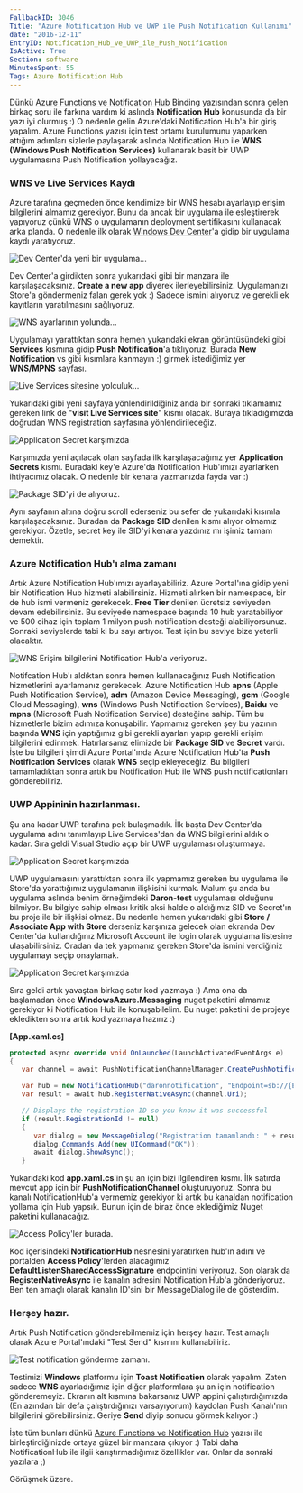 ```yaml
---
FallbackID: 3046
Title: "Azure Notification Hub ve UWP ile Push Notification Kullanımı"
date: "2016-12-11"
EntryID: Notification_Hub_ve_UWP_ile_Push_Notification
IsActive: True
Section: software
MinutesSpent: 55
Tags: Azure Notification Hub
---
```

Dünkü [Azure Functions ve Notification Hub](http://daron.yondem.com/software/post/Azure_Functions_ve_TimerTrigger_Kullanimi) Binding yazısından sonra gelen birkaç soru ile farkına vardım ki aslında **Notification Hub** konusunda da bir yazı iyi olurmuş :) O nedenle gelin Azure'daki Notification Hub'a bir giriş yapalım. Azure Functions yazısı için test ortamı kurulumunu yaparken attığım adımları sizlerle paylaşarak aslında Notification Hub ile **WNS (Windows Push Notification Services)** kullanarak basit bir UWP uygulamasına Push Notification yollayacağız.

### WNS ve Live Services Kaydı

Azure tarafına geçmeden önce kendimize bir WNS hesabı ayarlayıp erişim bilgilerini almamız gerekiyor. Bunu da ancak bir uygulama ile eşleştirerek yapıyoruz çünkü WNS o uygulamanın deployment sertifikasını kullanacak arka planda.  O nedenle ilk olarak [Windows Dev Center](https://developer.microsoft.com)'a gidip bir uygulama kaydı yaratıyoruz.

![Dev Center'da yeni bir uygulama...](media/Notification_Hub_ve_UWP_ile_Push_Notification/push-0.png)

Dev Center'a girdikten sonra yukarıdaki gibi bir manzara ile karşılaşacaksınız. **Create a new app** diyerek ilerleyebilirsiniz. Uygulamanızı Store'a göndermeniz falan gerek yok :) Sadece ismini alıyoruz ve gerekli ek kayıtların yaratılmasını sağlıyoruz. 

![WNS ayarlarının yolunda...](media/Notification_Hub_ve_UWP_ile_Push_Notification/push-1.png)

Uygulamayı yarattıktan sonra hemen yukarıdaki ekran görüntüsündeki gibi **Services** kısmına gidip **Push Notification**'a tıklıyoruz. Burada **New Notification** vs gibi kısımlara kanmayın :) girmek istediğimiz yer **WNS/MPNS** sayfası. 

![Live Services sitesine yolculuk...](media/Notification_Hub_ve_UWP_ile_Push_Notification/push-2.png)

Yukarıdaki gibi yeni sayfaya yönlendirildiğiniz anda bir sonraki tıklamamız gereken link de "**visit Live Services site**" kısmı olacak. Buraya tıkladığımızda doğrudan WNS registration sayfasına yönlendirileceğiz.

![Application Secret karşımızda](media/Notification_Hub_ve_UWP_ile_Push_Notification/push-3.png)

Karşımızda yeni açılacak olan sayfada ilk karşılaşacağınız yer **Application Secrets** kısmı. Buradaki key'e Azure'da Notification Hub'ımızı ayarlarken ihtiyacımız olacak. O nedenle bir kenara yazmanızda fayda var :)

![Package SID'yi de alıyoruz.](media/Notification_Hub_ve_UWP_ile_Push_Notification/push-3_2.png)

Aynı sayfanın altına doğru scroll ederseniz bu sefer de yukarıdaki kısımla karşılaşacaksınız. Buradan da **Package SID** denilen kısmı alıyor olmamız gerekiyor. Özetle, secret key ile SID'yi kenara yazdınız mı işimiz tamam demektir.

### Azure Notification Hub'ı alma zamanı

Artık Azure Notification Hub'ımızı ayarlayabiliriz. Azure Portal'ına gidip yeni bir Notification Hub hizmeti alabilirsiniz. Hizmeti alırken bir namespace, bir de hub ismi vermeniz gerekecek. **Free Tier** denilen ücretsiz seviyeden devam edebilirsiniz. Bu seviyede namespace başında 10 hub yaratabiliyor ve 500 cihaz için toplam 1 milyon push notification desteği alabiliyorsunuz. Sonraki seviyelerde tabi ki bu sayı artıyor. Test için bu seviye bize yeterli olacaktır. 

![WNS Erişim bilgilerini Notification Hub'a veriyoruz.](media/Notification_Hub_ve_UWP_ile_Push_Notification/push-8.png)

Notifcation Hub'ı aldıktan sonra hemen kullanacağınız Push Notification hizmetlerini ayarlamanız gerekecek. Azure Notification Hub **apns** (Apple Push Notification Service), **adm** (Amazon Device Messaging), **gcm** (Google Cloud Messaging), **wns** (Windows Push Notification Services), **Baidu** ve **mpns** (Microsoft Push Notification Service) desteğine sahip. Tüm bu hizmetlerle bizim adımıza konuşabilir. Yapmamız gereken şey bu yazının başında **WNS** için yaptığımız gibi gerekli ayarları yapıp gerekli erişim bilgilerini edinmek. Hatırlarsanız elimizde bir **Package SID** ve **Secret** vardı. İşte bu bilgileri şimdi Azure Portal'ında Azure Notification Hub'ta **Push Notification Services** olarak **WNS** seçip ekleyeceğiz. Bu bilgileri tamamladıktan sonra artık bu Notification Hub ile WNS push notificationları gönderebiliriz.

### UWP Appininin hazırlanması.

Şu ana kadar UWP tarafına pek bulaşmadık. İlk başta Dev Center'da uygulama adını tanımlayıp Live Services'dan da WNS bilgilerini aldık o kadar. Sıra geldi Visual Studio açıp bir UWP uygulaması oluşturmaya. 

![Application Secret karşımızda](media/Notification_Hub_ve_UWP_ile_Push_Notification/push-4.png)

UWP uygulamasını yarattıktan sonra ilk yapmamız gereken bu uygulama ile Store'da yarattığımız uygulamanın ilişkisini kurmak. Malum şu anda bu uygulama aslında benim örneğimdeki **Daron-test** uygulaması olduğunu bilmiyor. Bu bilgiye sahip olması kritik aksi halde o aldığımız SID ve Secret'ın bu proje ile bir ilişkisi olmaz. Bu nedenle hemen yukarıdaki gibi **Store / Associate App with Store** derseniz karşınıza gelecek olan ekranda Dev Center'da kullandığınız Microsoft Account ile login olarak uygulama listesine ulaşabilirsiniz. Oradan da tek yapmanız gereken Store'da ismini verdiğiniz uygulamayı seçip onaylamak.

![Application Secret karşımızda](media/Notification_Hub_ve_UWP_ile_Push_Notification/push-5.png)

Sıra geldi artık yavaştan birkaç satır kod yazmaya :) Ama ona da başlamadan önce **WindowsAzure.Messaging** nuget paketini almamız gerekiyor ki Notification Hub ile konuşabilelim. Bu nuget paketini de projeye ekledikten sonra artık kod yazmaya hazırız :)

**[App.xaml.cs]**
```cs 
protected async override void OnLaunched(LaunchActivatedEventArgs e)
{
   var channel = await PushNotificationChannelManager.CreatePushNotificationChannelForApplicationAsync();

   var hub = new NotificationHub("daronnotification", "Endpoint=sb://{ENDPOINT}.servicebus.windows.net/;SharedAccessKeyName=DefaultListenSharedAccessSignature;SharedAccessKey={KEY}");
   var result = await hub.RegisterNativeAsync(channel.Uri);

   // Displays the registration ID so you know it was successful
   if (result.RegistrationId != null)
   {
      var dialog = new MessageDialog("Registration tamamlandı: " + result.RegistrationId);
      dialog.Commands.Add(new UICommand("OK"));
      await dialog.ShowAsync();
   }
```

Yukarıdaki kod **app.xaml.cs**'in şu an için bizi ilgilendiren kısmı. İlk satırda mevcut app için bir **PushNotificationChannel** oluşturuyoruz. Sonra bu kanalı NotificationHub'a vermemiz gerekiyor ki artık bu kanaldan notification yollama için Hub yapsık. Bunun için de biraz önce eklediğimiz Nuget paketini kullanacağız. 

![Access Policy'ler burada.](media/Notification_Hub_ve_UWP_ile_Push_Notification/push-6.png)

Kod içerisindeki **NotificationHub** nesnesini yaratırken hub'ın adını ve portalden **Access Policy**'lerden alacağımız **DefaultListenSharedAccessSignature** endpointini veriyoruz. Son olarak da **RegisterNativeAsync** ile kanalın adresini Notification Hub'a gönderiyoruz. Ben ten amaçlı olarak kanalın ID'sini bir MessageDialog ile de gösterdim. 

### Herşey hazır.

Artık Push Notification gönderebilmemiz için herşey hazır. Test amaçlı olarak Azure Portal'ındaki "Test Send" kısmını kullanabiliriz. 

![Test notification gönderme zamanı.](media/Notification_Hub_ve_UWP_ile_Push_Notification/push-7.png)

Testimizi **Windows** platformu için **Toast Notification** olarak yapalım. Zaten sadece **WNS** ayarladığımız için diğer platformlara şu an için notification gönderemeyiz. Ekranın alt kısmına bakarsanız UWP appini çalıştırdığımızda (En azından bir defa çalıştırdığınızı varsayıyorum) kaydolan Push Kanalı'nın bilgilerini görebilirsiniz. Geriye **Send** diyip sonucu görmek kalıyor :)

İşte tüm bunları dünkü [Azure Functions ve Notification Hub](http://daron.yondem.com/software/post/Azure_Functions_ve_TimerTrigger_Kullanimi)  yazısı ile birleştirdiğinizde ortaya güzel bir manzara çıkıyor :) Tabi daha NotificationHub ile ilgii karıştırmadığımız özellikler var. Onlar da sonraki yazılara ;)

Görüşmek üzere.


